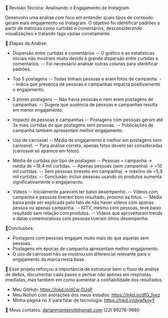 🚀 Revisão Técnica: Analisando o Engajamento do Instagram.

Desenvolvi uma análise com foco em entender quais tipos de conteúdo geram mais engajamento no Instagram. O objetivo foi identificar padrões a partir de métricas como curtidas e comentários, desconsiderando visualizações e tratando tags vazias corretamente.


🔎 Etapas da Análise:

- Dispersão entre curtidas e comentários
 -- O gráfico e as estatísticas iniciais não mostram muito devido à grande dispersão entre curtidas e comentários.
 -- Foi necessário analisar outras colunas para identificar padrões.

- Top 5 postagens
 -- Todas tinham pessoas e eram fotos de campanha.
 -- Indica que presença de pessoas e campanhas impacta positivamente o engajamento.

- 5 piores postagens
 -- Não havia pessoas e nem eram postagens de campanhas.
 -- Sugere que ausência de pessoas e campanhas resulta em menor engajamento.

- Impacto de pessoas e campanhas
 -- Postagens com pessoas geram até 3x mais curtidas do que postagens sem pessoas.
 -- Publicações de campanha também apresentam melhor engajamento.

- Uso de carrossel
 -- Média de engajamento é melhor em postagens sem carrossel.
 -- Para análise correta, apenas fotos devem ser consideradas (carrossel só aparece em fotos).

- Média de curtidas por tipo de postagem
 -- Pessoas + campanha → média de ~19,4 mil curtidas.
 -- Apenas pessoas (sem campanha) → ~10 mil curtidas.
 -- Sem pessoas (mesmo em campanha) → máximo de ~5,9 mil curtidas.
 -- Conclusão: incluir pessoas usando os produtos aumenta significativamente o engajamento.

- Vídeos
 -- Inicialmente parecem ter baixo desempenho.
 -- Vídeos com campanha e pessoas tiveram bom resultado, próximo às fotos.
 -- Média baixa pode ser explicada pelo fato de não haver vídeos com apenas pessoa ou apenas campanha.
 -- IGTV, mesmo com pessoas, teve baixo resultado sem relação com produtos.
 -- Vídeos que aproveitaram trends e datas comemorativas com pessoas tiveram ótimo desempenho.

🧠Conclusões:
- Postagens com pessoas engajam muito mais do que aquelas sem pessoas.
- Postagens em épocas de campanha apresentam melhor engajamento.
- O uso de carrossel não se mostrou um diferencial relevante para o engajamento da marca nesta base.

📌 Esse projeto reforçou a importância de estruturar bem o fluxo de análise de dados, documentar cada passo e pensar não apenas em respostas imediatas, mas também em como aumentar a confiabilidade dos resultados.

- Meu GitHub: https://lnkd.in/dCw-DJqP
- Meu Notion com anotações dos meus estudos: https://lnkd.in/dfG_feez
- Minha página no X para falar de tecnologia: https://lnkd.in/dywfknyY

📩 Meus contatos:
darlanmonteirott@gmail.com 
(22) 99276-9680
